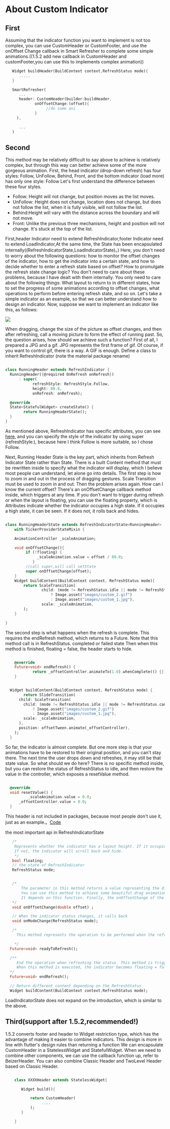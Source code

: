 # About Custom Indicator

## First
Assuming that the indicator function you want to implement is not too complex, you can use CustomHeader or CustomFooter, and use the onOffset Change
 callback in Smart Refresher to complete some simple animations.((1.5.2 add new callback in CustomHeader and customFooter,you can use this to implements complex animation))

```dart
   Widget buildHeader(BuildContext context,RefreshStatus mode){
      .....
   }

   SmartRefresher(
      ...
      header: CustomHeader(builder:buildHeader,
             onOffsetChange:(offset){
                  //do some ani
             }
     ),

      ...
   )

```

## Second


This method may be relatively difficult to say above to achieve is relatively complex, but through this way can better achieve some of the more gorgeous animation.
First, the head indicator (drop-down refresh) has four styles: Follow, UnFollow, Behind, Front, and the bottom indicator (load more) has only one style: Follow
Let's first understand the difference between these four styles.

* Follow: Height will not change, but position moves as the list moves.
* UnFollow: Height does not change, location does not change, but does not follow the list, when it is fully visible, will not follow the list.
* Behind:Height will vary with the distance across the boundary and will not move.
* Front: Unlike the previous three mechanisms, height and position will not change. It's stuck at the top of the list.


First,header Indicator need to extend RefreshIndicator,footer Indicator need to extend LoadIndicator,At the same time, the State has been encapsulated internally((RefreshIndicatorState,LoadIndicatorState)。)
Here, you don't need to worry about the following questions: how to monitor the offset changes of the indicator, how to get the indicator into a certain state, and how to decide whether to enter a refresh state based on offset?
How to promulgate the refresh state change logic? You don't need to care about these problems, because I have dealt with them internally. You only need to care about the following things:
What layout to return to in different states, how to set the progress of some animations according to offset changes, what operations to perform before entering refresh state, and so on.
Let's take a simple indicator as an example, so that we can better understand how to design an indicator.
Now, suppose we want to implement an indicator like this, as follows:

![](arts/custom_header.gif)

When dragging, change the size of the picture as offset changes, and then after refreshing, call a moving picture to form the effect of running past.
So, the question arises, how should we achieve such a function?
First of all, I prepared a JPG and a gif. JPG represents the first frame of gif. Of course, if you want to control gif, there is a way. A GIF is enough.
Define a class to inherit RefreshIndicator (note the material package rename)

```dart

class RunningHeader extends RefreshIndicator {
  RunningHeader({@required OnRefresh onRefresh})
      : super(
            refreshStyle: RefreshStyle.Follow,
            height: 80.0,
            onRefresh: onRefresh);

  @override
  State<StatefulWidget> createState() {
        return RunningHeaderState();
  }
}

```
As mentioned above, RefreshIndicator has specific attributes, you can see [here](indicator_attribute.md), and you can specify the style of the indicator by using super (refreshStyle:), because here I think
Follow is more suitable, so I chose Follow.

Next, Running Header State is the key part, which inherits from Refresh Indicator State rather than State. There is a built Content method that must be rewritten inside to specify what the indicator will display, which I believe most people can understand, let alone go into details.
The first step is how to zoom in and out in the process of dragging gestures. Scale Transition must be used to zoom in and out. Then the problem arises again. How can I know the current offset?
There's an onOffsetChange callback method inside, which triggers at any time. If you don't want to trigger during refresh or when the layout is floating, you can use the floating property, which is
Attributes indicate whether the indicator occupies a high state. If it occupies a high state, it can be seen. If it does not, it rolls back and hides.

```dart

class RunningHeaderState extends RefreshIndicatorState<RunningHeader>
    with TickerProviderStateMixin {

    AnimationController _scaleAnimation;

    void onOffsetChange(){
         if (!floating) {
              _scaleAnimation.value = offset / 80.0;
            }
         //call super,will call setState
         super.onOffsetChange(offset);
    }
    Widget buildContent(BuildContext context, RefreshStatus mode){
        return ScaleTransition(
                child: (mode != RefreshStatus.idle || mode != RefreshStatus.canRefresh)
                    ? Image.asset("images/custom_2.gif")
                    : Image.asset("images/custom_1.jpg"),
                scale: _scaleAnimation,
        );
    }

}


```

The second step is what happens when the refresh is complete. This requires the endRefresh method, which returns to a Future. Note that this method call is in RefreshStatus. completed or failed state
Then when this method is finished, floating = false, the header starts to hide.

```dart

    @override
    Future<void> endRefresh() {
            return _offsetController.animateTo(1.0).whenComplete(() {});
    }


  Widget buildContent(BuildContext context, RefreshStatus mode) {
        return SlideTransition(
      child: ScaleTransition(
        child: (mode != RefreshStatus.idle || mode != RefreshStatus.canRefresh)
            ? Image.asset("images/custom_2.gif")
            : Image.asset("images/custom_1.jpg"),
        scale: _scaleAnimation,
      ),
      position: offsetTween.animate(_offsetController),
    );
  }

```

So far, the indicator is almost complete. But one more step is that your animations have to be restored to their original position, and you can't stay there. The next time the user drops down and refreshes, it may still be that state value.
So what should we do here? There is no specific method inside, but you can restore the status of RefreshStatus to idle, and then restore the value in the controller, which exposes a resetValue method.

```dart

  @override
  void resetValue() {
          _scaleAnimation.value = 0.0;
      _offsetController.value = 0.0;
  }

```

This header is not included in packages, because most people don't use it, just as an example.。[Code](example/lib/other/RunningHeader.dart)


 the most important api in RefreshIndicatorState

```dart
   /*
  	Represents whether the indicator has a layout height. If it occupies a height, the indicator will be displayed at the top.
  	If not, the indicator will scroll back and hide.
    */
   bool floating;
   // the state of RefreshIndicator
   RefreshStatus mode;


   /*
       The parameter in this method returns a value representing the distance visible to the indicator or the distance across the top of the ScrollView.
       You can use this method to achieve some beautiful drag animation. For example, the effect of droplet dragging in WaterDropHeader.
       It depends on this function. Finally, the onOffsetChange of the parent class is called to update the interface.
   */
   void onOffsetChange(double offset) ;

   // When the indicator status changes, it calls back
   void onModeChange(RefreshStatus mode);

   /*
     This method represents the operation to be performed when the refresh state is about to enter, and returns a Future. This method cannot be refreshed until it has been called.

    */
  Future<void> readyToRefresh();

  /**
     End the operation when refreshing the status. This method is triggered when the state changes to success or failure.
     When this method is executed, the indicator becomes floating = false
  */
  Future<void> endRefresh();

  // Return different content depending on the RefreshStatus
  Widget buildContent(BuildContext context,RefreshStatus mode);


```


LoadIndicatorState does not expand on the introduction, which is similar to the above.


## Third(support after 1.5.2,recommended!)

1.5.2 converts footer and header to Widget restriction type, which has the advantage of making it easier to combine indicators. This design is more in line with flutter's design rules than returning a function
We can encapsulate CustomHeader in a StatelessWidget and StatefulWidget. When we need to combine other components, we can use the callback function up, refer to BeizerHeader.
You can also combine Classic Header and TwoLevel Header based on Classic Header.

```dart

    class XXXXHeader extends StatelessWidget{

       Widget build(){

           return CustomHeader(
                ....
           );
       }

    }


```
